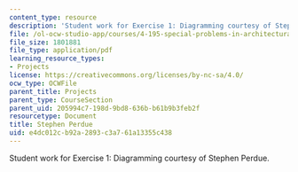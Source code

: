 ```yaml
---
content_type: resource
description: 'Student work for Exercise 1: Diagramming courtesy of Stephen Perdue.'
file: /ol-ocw-studio-app/courses/4-195-special-problems-in-architectural-design-spring-2005/e4dc012cb92a2893c3a761a13355c438_1perdue.pdf
file_size: 1801881
file_type: application/pdf
learning_resource_types:
- Projects
license: https://creativecommons.org/licenses/by-nc-sa/4.0/
ocw_type: OCWFile
parent_title: Projects
parent_type: CourseSection
parent_uid: 205994c7-198d-9bd8-636b-b61b9b3feb2f
resourcetype: Document
title: Stephen Perdue
uid: e4dc012c-b92a-2893-c3a7-61a13355c438
---
```

Student work for Exercise 1: Diagramming courtesy of Stephen Perdue.